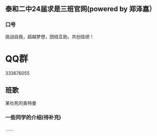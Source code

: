 ## 泰和二中24届求是三班官网(powered by 郑泽嘉）

### 口号
挑战自我，超越梦想，团结互助，共创佳绩！
# QQ群
333676055
## 班歌
某社死的奥特曼
### 一些同学的介绍(待补充)
……
